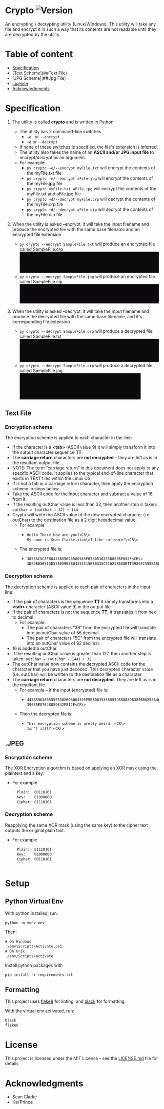 # Crypto ![Version](https://img.shields.io/badge/Release-v2.0-blue)

An encrypting / decrypting utility (Linux/Windows). This utility will take any file and encrypt it in such a way that its contents are not readable until they are decrypted by the utility.

# Table of content

- [Specification](#specification)
- [Text Scheme](##Text File)
- [JPG  Scheme](##Jpg File)
- [License](#License)
- [Acknowledgments](#Acknowledgments)


# Specification

1. The utility is called **crypto** and is written in Python

   - The utility has 2 command-line switches
     - `–e ` or `--encrypt`
     - `–d` or `--decrypt`
   - If none of these switches is specified, the file's extension is inferred.
   - The utility also takes the name of an **ASCII and/or JPG input file** to encrypt/decrypt as an argument.
   - For example:
     - `py crypto –e/--encrypt myFile.txt` will encrypt the contents of the myFile.txt file
     - `py crypto –e/--encrypt aFile.jpg` will encrypt the contents of the myFile.jpg file
     - `py crypto myFile.txt aFile.jpg` will encrypt the contents of the myFile.txt and aFile.jpg file
     - `py crypto –d/--decrypt myFile.crp` will decrypt the contents of the myFile.crp file
     - `py crypto –d/--decrypt aFile.cip` will decrypt the contents of the myFile.cip file


2. When the utility is asked –encrypt, it will take the input filename and produce the encrypted file 
   with the same base filename and an encrypted file extension

   - `py crypto –-encrypt SampleFile.txt` will produce an encrypted file called SampleFile.crp<br>
     ![Encryption Demo](demo/EncryptGif.gif)
   - `py crypto –-encrypt SampleFile.jpg` will produce an encrypted file called SampleFile.cip<br>
     ![Encryption Demo](demo/EncryptGifB.gif)

3. When the utility is asked –decrypt, it will take
   the input filename and produce the decrypted file with the same base filename, and it's corresponding  file extension

   - `py crypto –-decrypt SampleFile.crp` will produce a decrypted file called SampleFile.txt<br>
     ![Decryption Demo](demo/DecryptGif.gif)
   - `py crypto –-decrypt SampleFile.cip` will produce a decrypted file called SampleFile.jpg<br>
     ![Decryption Demo](demo/DecryptGifB.gif)
     
## Text File
### Encryption scheme

The encryption scheme is applied to each character in the line:

- If the character is a **\<tab\>** (ASCII value 9) it will simply transform it into the output character sequence **TT**.
- The **carriage return** characters are **not encrypted** – they are left as is in the resultant output file.
- NOTE: The term “carriage return” in this document does not apply to any specific ASCII code.
  It applies to the typical end-of-line character that exists in TEXT files within the Linux OS.
- If is not a tab or a carriage return character, then apply the encryption scheme in steps below
- Take the ASCII code for the input character and subtract a value of 16 from it.
- If the resulting outChar value is less than 32, then another step is taken: `outChar = (outChar – 32) + 144`
- Crypto will write the ASCII value of the new encrypted character
  (i.e. outChar) to the destination file as a 2 digit hexadecimal value.
  - For example
    - ```
      Hello There how are you?<CR\>
      My name is Sean Clarke.<tab\>I like software!\<CR\>
      ```
  - The encrypted file is:
    - ```
      38555C5C5F80445855625580585F678051625580695F652F<CR\>
      3D69805E515D55805963804355515E80335C51625B558ETT39805C595B5580635F56646751625581<CR\>
      ```

### Decryption scheme  
The decryption scheme is applied to each pair of characters in the input line:

- If the pair of characters is the sequence **TT**
  it simply transforms into a **<tab\>** character (ASCII value 9) in the output file.
- If the pair of characters is not the sequence **TT**, it translates it from hex to decimal
  - For example:
    - The pair of characters “38” from the encrypted file will translate into an outChar value of 56 decimal.
    - The pair of characters “5C” from the encrypted file will translate into an outChar value of 92 decimal.
- 16 is addedto outChar.
- If the resulting outChar value is greater than 127,
  then another step is taken: `outChar = (outChar - 144) + 32`
- The outChar value now contains the decrypted ASCII code for the character that you have just decoded.
  This decrypted character value (i.e. outChar) will be written to the destination file as a character.
- The **carriage return** characters are **not decrypted**. They are left as is in the resultant file.
  - For example – if the input (encrypted) file is:
    - ```
      4458596380555E5362696064595F5E80635358555D55805963806062556464698067555962548E<CR\>
      39635E87648059642F812F<CR\>
      ```
  - Then the decrypted file is:
    - ```
      This encryption scheme is pretty weird. <CR\>
      Isn't it?!? <CR\>
      ```

## .JPEG
### Encryption scheme
The XOR Encryption algorithm is based on applying an XOR mask using the plaintext and a key:
  - For example
    ```
      Plain:  00110101
      Key:    01000000
      Cipher: 01110101
      ```
### Decryption scheme  
Reapplying the same XOR mask (using the same key) to the cipher text outputs the original plain text.
- For example
    ```
      Plain:  01110101
      Key:    01000000
      Cipher: 00110101
      ```

# Setup

## Python Virtual Env

With python installed, run:

```
python -m venv env
```

Then:

```
# On Windows
.\env\Scripts\Activate.ps1
# On Unix
./env/Scripts/activate
```

Install python packages with

```
pip install -r requirements.txt
```

## Formatting

This project uses [flake8](https://flake8.pycqa.org/en/latest/index.html) for linting, and [black](https://black.readthedocs.io/en/stable/index.html) for formatting.

With the virtual env activated, run:

```
black
flake8
```

# License

This project is licensed under the MIT License - see the
[LICENSE.md](LICENSE.md) file for details

# Acknowledgments

- Sean Clarke
- Kai Prince
